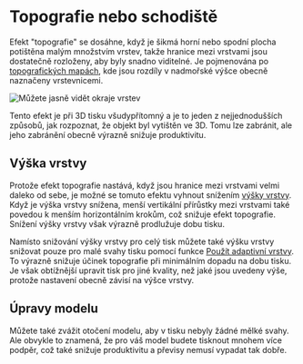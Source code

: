 Topografie nebo schodiště
====
Efekt "topografie" se dosáhne, když je šikmá horní nebo spodní plocha potištěna malým množstvím vrstev, takže hranice mezi vrstvami jsou dostatečně rozloženy, aby byly snadno viditelné. Je pojmenována po [topografických mapách](https://en.wikipedia.org/wiki/Topographic_maps), kde jsou rozdíly v nadmořské výšce obecně naznačeny vrstevnicemi.

![Můžete jasně vidět okraje vrstev](../../../articles/images/topography.jpg)

Tento efekt je při 3D tisku všudypřítomný a je to jeden z nejjednodušších způsobů, jak rozpoznat, že objekt byl vytištěn ve 3D. Tomu lze zabránit, ale jeho zabránění obecně výrazně snižuje produktivitu.

Výška vrstvy
----
Protože efekt topografie nastává, když jsou hranice mezi vrstvami velmi daleko od sebe, je možné se tomuto efektu vyhnout snížením [výšky vrstvy](../resolution/layer_height.md). Když je výška vrstvy snížena, menší vertikální přírůstky mezi vrstvami také povedou k menším horizontálním krokům, což snižuje efekt topografie. Snížení výšky vrstvy však výrazně prodlužuje dobu tisku.

Namísto snižování výšky vrstvy pro celý tisk můžete také výšku vrstvy snižovat pouze pro malé svahy tisku pomocí funkce [Použít adaptivní vrstvy](../experimental/adaptive_layer_height_enabled.md). To výrazně snižuje účinek topografie při minimálním dopadu na dobu tisku. Je však obtížnější upravit tisk pro jiné kvality, než jaké jsou uvedeny výše, protože nastavení obecně závisí na výšce vrstvy.

Úpravy modelu
----
Můžete také zvážit otočení modelu, aby v tisku nebyly žádné mělké svahy. Ale obvykle to znamená, že pro váš model budete tisknout mnohem více podpěr, což také snižuje produktivitu a převisy nemusí vypadat tak dobře.
